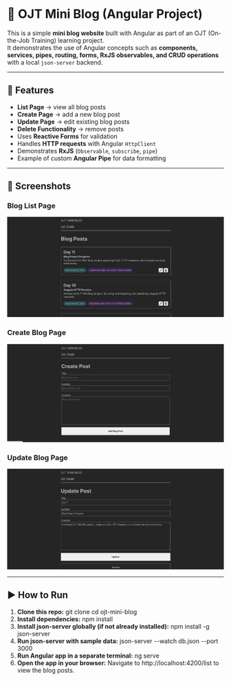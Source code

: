 # 📝 OJT Mini Blog (Angular Project)

This is a simple **mini blog website** built with Angular as part of an OJT (On-the-Job Training) learning project.  
It demonstrates the use of Angular concepts such as **components, services, pipes, routing, forms, RxJS observables, and CRUD operations** with a local `json-server` backend.

---

## 🚀 Features
- **List Page** → view all blog posts  
- **Create Page** → add a new blog post  
- **Update Page** → edit existing blog posts  
- **Delete Functionality** → remove posts  
- Uses **Reactive Forms** for validation  
- Handles **HTTP requests** with Angular `HttpClient`  
- Demonstrates **RxJS** (`Observable`, `subscribe`, `pipe`)  
- Example of custom **Angular Pipe** for data formatting  

---

## 📸 Screenshots

### Blog List Page
![Blog List](public/listPage.png)

### Create Blog Page
![Create Blog](public/createPage.png)

### Update Blog Page
![Update Blog](public/updatePage.png)

---

## ▶️ How to Run

1. **Clone this repo:**
   git clone <your-repo-url>
   cd ojt-mini-blog
2. **Install dependencies:**
   npm install
3. **Install json-server globally (if not already installed):**
   npm install -g json-server
4. **Run json-server with sample data:**
   json-server --watch db.json --port 3000
4. **Run Angular app in a separate terminal:**
   ng serve
4. **Open the app in your browser:**
   Navigate to http://localhost:4200/list to view the blog posts.
